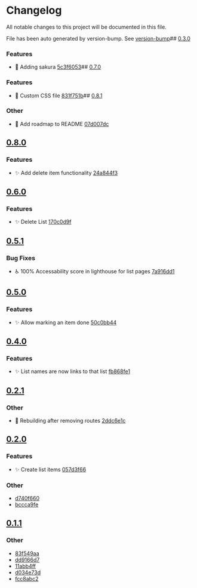 # Changelog

All notable changes to this project will be documented in this file.

File has been auto generated by version-bump. See
[version-bump](https://deno.land/x/version_bump)##
[0.3.0](https://github.com/ultraxlight/app/compare/0.2.1..0.3.0)

### Features

- :lipstick: Adding sakura
  [5c3f6053](https://github.com/ultraxlight/app/commit/5c3f605333c6744311bb3cabe4eb546130a9ece8)##
  [0.7.0](https://github.com/ultraxlight/app/compare/0.6.0..0.7.0)

### Features

- :lipstick: Custom CSS file
  [831f751b](https://github.com/ultraxlight/app/commit/831f751b0c976d88e125a6d00260f907caacb65d)## [0.8.1](https://github.com/ultraxlight/app/compare/0.8.0..0.8.1)


### Other

- :memo: Add roadmap to README
  [07d007dc](https://github.com/ultraxlight/app/commit/07d007dc627a61f46355119260989341dee5494e)

## [0.8.0](https://github.com/ultraxlight/app/compare/0.7.0..0.8.0)


### Features

- :sparkles: Add delete item functionality
  [24a844f3](https://github.com/ultraxlight/app/commit/24a844f302b73c17ff667a221a4c2b97e700aadb)

## [0.6.0](https://github.com/ultraxlight/app/compare/0.5.1..0.6.0)

### Features

- :sparkles: Delete List
  [170c0d9f](https://github.com/ultraxlight/app/commit/170c0d9f432695a41df4f487cdc2d2ba5192fd24)

## [0.5.1](https://github.com/ultraxlight/app/compare/0.5.0..0.5.1)

### Bug Fixes

- :wheelchair: 100% Accessability score in lighthouse for list pages
  [7a916dd1](https://github.com/ultraxlight/app/commit/7a916dd1d723de57dd637af725a7d8ca7ec4e6a2)

## [0.5.0](https://github.com/ultraxlight/app/compare/0.4.0..0.5.0)

### Features

- :sparkles: Allow marking an item done
  [50c0bb44](https://github.com/ultraxlight/app/commit/50c0bb4435c0466b75dfda64663243ca5af694c6)

## [0.4.0](https://github.com/ultraxlight/app/compare/0.3.0..0.4.0)

### Features

- :sparkles: List names are now links to that list
  [fb868fe1](https://github.com/ultraxlight/app/commit/fb868fe1c20a45d8928dd27ff7ce2df1fb666815)

## [0.2.1](https://github.com/ultraxlight/app/compare/0.2.0..0.2.1)

### Other

- :bug: Rebuilding after removing routes
  [2ddc6e1c](https://github.com/ultraxlight/app/commit/2ddc6e1c7699d8f32930ffb0f0e4c01c29ede720)

## [0.2.0](https://github.com/ultraxlight/app/compare/0.1.1..0.2.0)

### Features

- :sparkles: Create list items
  [057d3f66](https://github.com/ultraxlight/app/commit/057d3f66522e11e07905fc38372a847a67e7737a)

### Other

- [d740f660](https://github.com/ultraxlight/app/commit/d740f66077f9288592a521c2bf1315524c6ec1e7)
- [bccca9fe](https://github.com/ultraxlight/app/commit/bccca9fe2b931cc018e8456f20556dae3303b792)

## [0.1.1](https://github.com/ultraxlight/app/compare/0.1.0..0.1.1)

### Other

- [83f549aa](https://github.com/ultraxlight/app/commit/83f549aa4a90942bbc60693952833d94f3635844)
- [dd9166d7](https://github.com/ultraxlight/app/commit/dd9166d749e887d0a06636261d16ddfa4687dd59)
- [11abb4ff](https://github.com/ultraxlight/app/commit/11abb4ffb92ecaef8e146ca7ca5f8ffd78e07680)
- [d034e73d](https://github.com/ultraxlight/app/commit/d034e73d5d9592d8764b94ac2c629c16903028ca)
- [fcc8abc2](https://github.com/ultraxlight/app/commit/fcc8abc22760081a0ce9a89858218800bd418510)
